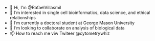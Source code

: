 - 👋 Hi, I’m @RafaelVillasmil
- 👀 I’m interested in single cell bioinformatics, data science, and ethical relationships 
- 🌱 I’m currently a doctoral student at George Mason University
- 💞️ I’m looking to collaborate on analysis of biological data
- 📫 How to reach me viw Twiteer @cytometrywhiz

<!---
RafaelVillasmil/RafaelVillasmil is a ✨ special ✨ repository because its `README.md` (this file) appears on your GitHub profile.
You can click the Preview link to take a look at your changes.
--->
